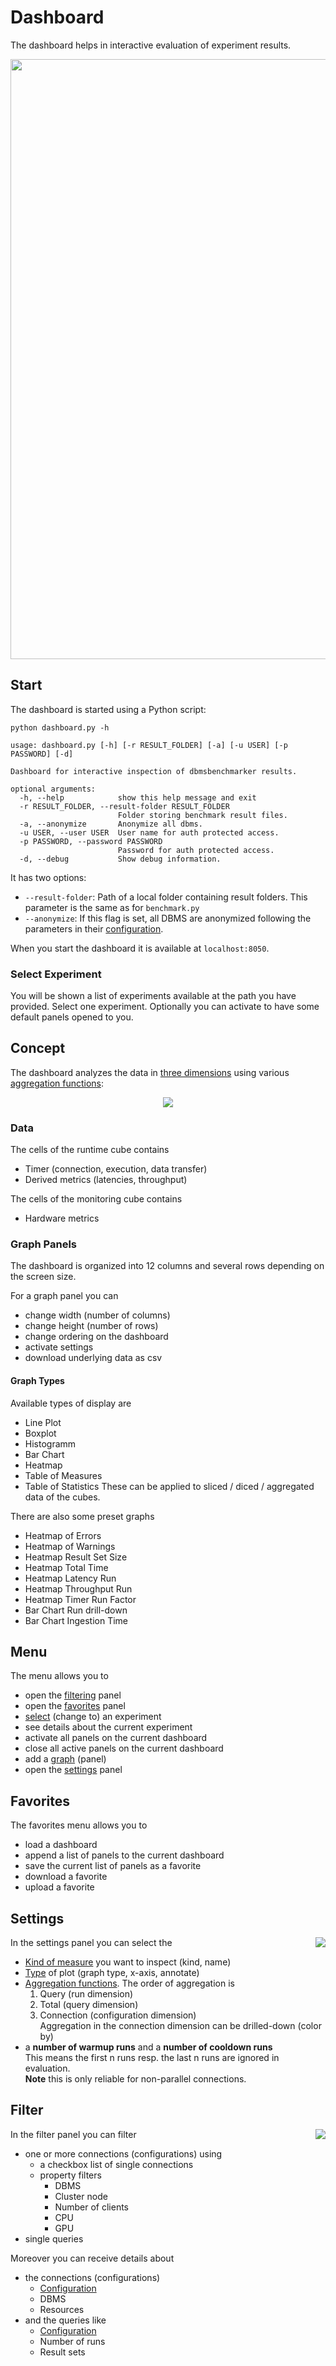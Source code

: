 # Dashboard

The dashboard helps in interactive evaluation of experiment results.

<p align="center">
<img src="https://raw.githubusercontent.com/Beuth-Erdelt/DBMS-Benchmarker/master/docs/dashboard.png" width="960">
</p>

## Start

The dashboard is started using a Python script:

`python dashboard.py -h`

```
usage: dashboard.py [-h] [-r RESULT_FOLDER] [-a] [-u USER] [-p PASSWORD] [-d]

Dashboard for interactive inspection of dbmsbenchmarker results.

optional arguments:
  -h, --help            show this help message and exit
  -r RESULT_FOLDER, --result-folder RESULT_FOLDER
                        Folder storing benchmark result files.
  -a, --anonymize       Anonymize all dbms.
  -u USER, --user USER  User name for auth protected access.
  -p PASSWORD, --password PASSWORD
                        Password for auth protected access.
  -d, --debug           Show debug information.
```

It has two options:
* `--result-folder`: Path of a local folder containing result folders. This parameter is the same as for `benchmark.py`
* `--anonymize`: If this flag is set, all DBMS are anonymized following the parameters in their [configuration](Options.html#connection-file).

When you start the dashboard it is available at `localhost:8050`.

### Select Experiment

You will be shown a list of experiments available at the path you have provided.
Select one experiment.
Optionally you can activate to have some default panels opened to you.

## Concept

The dashboard analyzes the data in [three dimensions](Concept.html#evaluation) using various [aggregation functions](Concept.html#aggregation-functions):
<p align="center">
<img src="https://raw.githubusercontent.com/Beuth-Erdelt/DBMS-Benchmarker/master/docs/Evaluation-Cubes.png">
</p>

### Data

The cells of the runtime cube contains
* Timer (connection, execution, data transfer)
* Derived metrics (latencies, throughput)

The cells of the monitoring cube contains
* Hardware metrics

### Graph Panels

The dashboard is organized into 12 columns and several rows depending on the screen size.

For a graph panel you can
* change width (number of columns)
* change height (number of rows)
* change ordering on the dashboard
* activate settings
* download underlying data as csv

#### Graph Types

Available types of display are
* Line Plot
* Boxplot
* Histogramm
* Bar Chart
* Heatmap
* Table of Measures
* Table of Statistics
These can be applied to sliced / diced / aggregated data of the cubes.

There are also some preset graphs
* Heatmap of Errors
* Heatmap of Warnings
* Heatmap Result Set Size
* Heatmap Total Time
* Heatmap Latency Run
* Heatmap Throughput Run
* Heatmap Timer Run Factor
* Bar Chart Run drill-down
* Bar Chart Ingestion Time


## Menu

The menu allows you to

* open the [filtering](#filter) panel
* open the [favorites](#favorites) panel
* [select](#select-experiment) (change to) an experiment
* see details about the current experiment
* activate all panels on the current dashboard
* close all active panels on the current dashboard
* add a [graph](#graph-panels) (panel)
* open the [settings](#settings) panel

## Favorites

The favorites menu allows you to

* load a dashboard
* append a list of panels to the current dashboard
* save the current list of panels as a favorite
* download a favorite
* upload a favorite

## Settings

<img align="right" src="https://raw.githubusercontent.com/Beuth-Erdelt/DBMS-Benchmarker/master/docs/dashboard-settings.png">

In the settings panel you can select the

* [Kind of measure](#data) you want to inspect (kind, name)
* [Type](#graph-panels) of plot (graph type, x-axis, annotate)
* [Aggregation functions](Concept.html#aggregation-functions).
  The order of aggregation is
  1. Query (run dimension)
  1. Total (query dimension)
  1. Connection (configuration dimension)  
  Aggregation in the connection dimension can be drilled-down (color by)
* a **number of warmup runs** and a **number of cooldown runs**  
This means the first n runs resp. the last n runs are ignored in evaluation.  
**Note** this is only reliable for non-parallel connections.

## Filter

<img align="right" src="https://raw.githubusercontent.com/Beuth-Erdelt/DBMS-Benchmarker/master/docs/dashboard-filter.png">

In the filter panel you can filter

* one or more connections (configurations) using
  * a checkbox list of single connections
  * property filters
    * DBMS
    * Cluster node
    * Number of clients
    * CPU
    * GPU
* single queries

Moreover you can receive details about

* the connections (configurations)
  * [Configuration](Options.html#connection-file)
  * DBMS
  * Resources
* and the queries like
  * [Configuration](Options.html#query-file)
  * Number of runs
  * Result sets 

